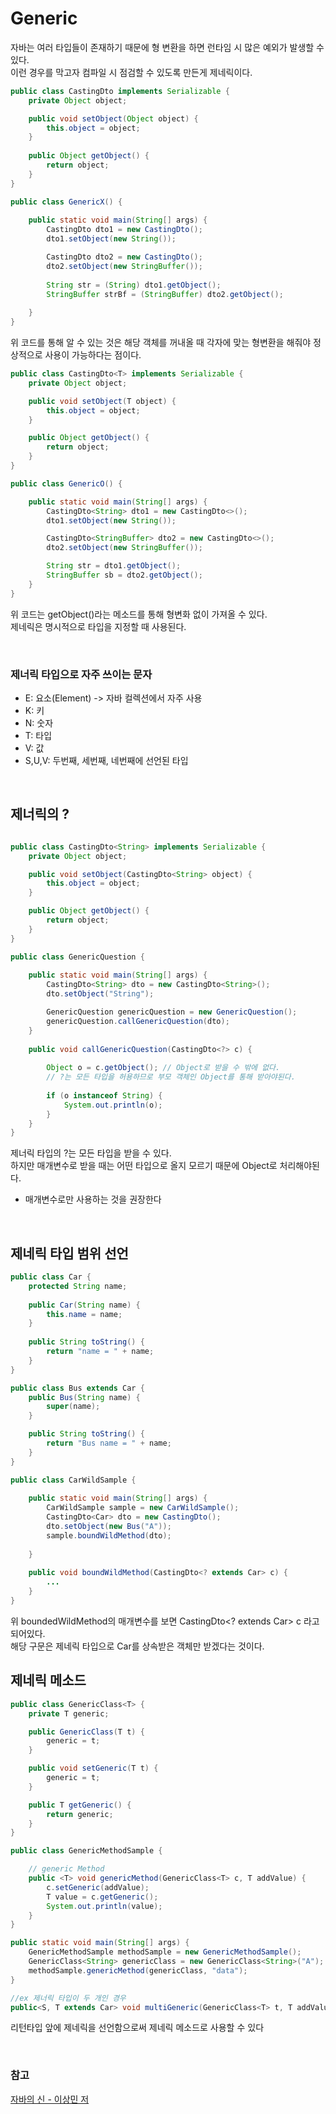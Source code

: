 # Generic
자바는 여러 타입들이 존재하기 때문에 형 변환을 하면 런타임 시 많은 예외가 발생할 수 있다. <br>
이런 경우를 막고자 컴파일 시 점검할 수 있도록 만든게 제네릭이다.

```java
public class CastingDto implements Serializable {
    private Object object;

    public void setObject(Object object) {
        this.object = object;
    }
    
    public Object getObject() {
        return object;
    }
}

public class GenericX() {
    
    public static void main(String[] args) {
        CastingDto dto1 = new CastingDto();
        dto1.setObject(new String());

        CastingDto dto2 = new CastingDto();
        dto2.setObject(new StringBuffer());
        
        String str = (String) dto1.getObject();
        StringBuffer strBf = (StringBuffer) dto2.getObject();
        
    }
}
``` 
위 코드를 통해 알 수 있는 것은 해당 객체를 꺼내올 때 각자에 맞는 형변환을 해줘야 정상적으로 사용이 가능하다는 점이다.

```java
public class CastingDto<T> implements Serializable {
    private Object object;

    public void setObject(T object) {
        this.object = object;
    }

    public Object getObject() {
        return object;
    }
}

public class GenericO() {

    public static void main(String[] args) {
        CastingDto<String> dto1 = new CastingDto<>();
        dto1.setObject(new String());

        CastingDto<StringBuffer> dto2 = new CastingDto<>();
        dto2.setObject(new StringBuffer());

        String str = dto1.getObject();
        StringBuffer sb = dto2.getObject();
    }
}
```
위 코드는 getObject()라는 메소드를 통해 형변화 없이 가져올 수 있다. <br>
제네릭은 명시적으로 타입을 지정할 때 사용된다.

<br>

### 제너릭 타입으로 자주 쓰이는 문자
- E: 요소(Element) -> 자바 컬렉션에서 자주 사용
- K: 키
- N: 숫자
- T: 타입
- V: 값
- S,U,V: 두번째, 세번째, 네번째에 선언된 타입

<br>

## 제너릭의 ? 
```java

public class CastingDto<String> implements Serializable {
    private Object object;

    public void setObject(CastingDto<String> object) { 
        this.object = object;
    }

    public Object getObject() {
        return object;
    }
}

public class GenericQuestion {
    
    public static void main(String[] args) {
        CastingDto<String> dto = new CastingDto<String>();
        dto.setObject("String");

        GenericQuestion genericQuestion = new GenericQuestion();
        genericQuestion.callGenericQuestion(dto);
    }
    
    public void callGenericQuestion(CastingDto<?> c) {
        
        Object o = c.getObject(); // Object로 받을 수 밖에 없다. 
        // ?는 모든 타입을 허용하므로 부모 객체인 Object를 통해 받아야된다.
        
        if (o instanceof String) {
            System.out.println(o);
        }
    }
}
```
제너릭 타입의 ?는 모든 타입을 받을 수 있다. <br>
하지만 매개변수로 받을 때는 어떤 타입으로 올지 모르기 때문에 Object로 처리해야된다.
- 매개변수로만 사용하는 것을 권장한다
<br>

## 제네릭 타입 범위 선언
```java
public class Car {
    protected String name;
    
    public Car(String name) {
        this.name = name;
    }
    
    public String toString() {
        return "name = " + name;
    }
}

public class Bus extends Car {
    public Bus(String name) {
        super(name);
    }

    public String toString() {
        return "Bus name = " + name;
    }
}

public class CarWildSample {
    
    public static void main(String[] args) {
        CarWildSample sample = new CarWildSample();
        CastingDto<Car> dto = new CastingDto();
        dto.setObject(new Bus("A"));
        sample.boundWildMethod(dto);
        
    }
    
    public void boundWildMethod(CastingDto<? extends Car> c) {
        ...
    }
}

```
위 boundedWildMethod의 매개변수를 보면 CastingDto<? extends Car> c 라고 되어있다. <br>
해당 구문은 제네릭 타입으로 Car를 상속받은 객체만 받겠다는 것이다.


## 제네릭 메소드
```java
public class GenericClass<T> {
    private T generic;

    public GenericClass(T t) {
        generic = t;
    }

    public void setGeneric(T t) {
        generic = t;
    }

    public T getGeneric() {
        return generic;
    }
}

public class GenericMethodSample {

    // generic Method
    public <T> void genericMethod(GenericClass<T> c, T addValue) {
        c.setGeneric(addValue);
        T value = c.getGeneric();
        System.out.println(value);
    }
}

public static void main(String[] args) {
    GenericMethodSample methodSample = new GenericMethodSample();
    GenericClass<String> genericClass = new GenericClass<String>("A");
    methodSample.genericMethod(genericClass, "data");
}

//ex 제너릭 타입이 두 개인 경우
public<S, T extends Car> void multiGeneric(GenericClass<T> t, T addValue, S another)

```
리턴타입 앞에 제네릭을 선언함으로써 제네릭 메소드로 사용할 수 있다


<br>


### 참고
[자바의 신 - 이상민 저](https://www.yes24.com/Product/Goods/42643850)

